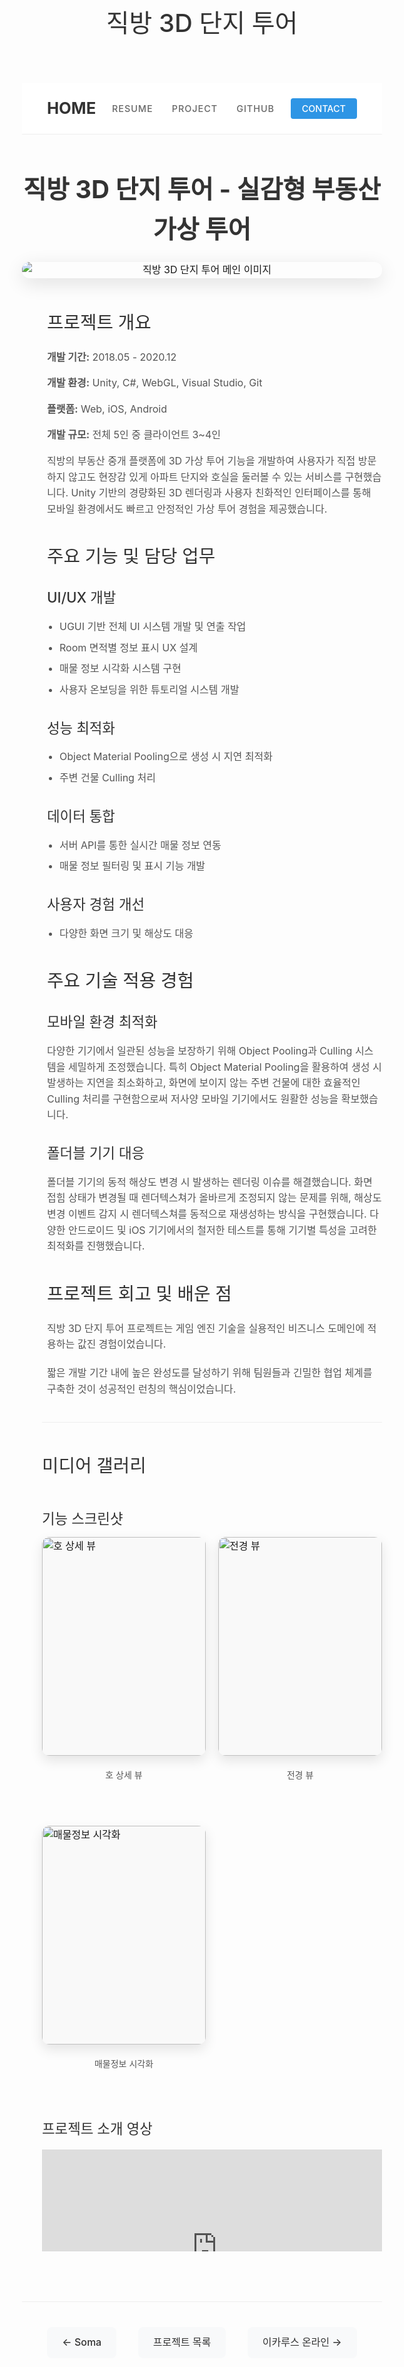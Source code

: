 ﻿---
layout: page
title: 직방 3D 단지 투어
permalink: /portfolio/zigbang/
---

<div class="navigation-container">
  <div class="logo">
    <a href="/">HOME</a>
  </div>
  <nav class="main-navigation">
    <ul>
      <li><a href="/" class="nav-link {% if page.url == '/' %}active{% endif %}">RESUME</a></li>
      <li><a href="/portfolio/" class="nav-link {% if page.url == '/portfolio/' %}active{% endif %}">PROJECT</a></li>
      <li><a href="https://github.com/aquhm" class="nav-link">GITHUB</a></li>
    </ul>
  </nav>
  <div class="navigation-button">
    <a href="mailto:aquhm@naver.com" class="contact-button">CONTACT</a>
  </div>
</div>

<div class="portfolio-header">
  <h1>직방 3D 단지 투어 - 실감형 부동산 가상 투어</h1>
</div>

<div class="portfolio-main-image">
  <img src="{{ site.baseurl }}/images/portfolio/zigbang_image2.png" alt="직방 3D 단지 투어 메인 이미지">
</div>

<div class="project-section">
  <h2>프로젝트 개요</h2>

  <div class="project-details">
    <p><strong>개발 기간:</strong> 2018.05 - 2020.12</p>  
    <p><strong>개발 환경:</strong> Unity, C#, WebGL, Visual Studio, Git</p>  
    <p><strong>플랫폼:</strong> Web, iOS, Android</p>  
    <p><strong>개발 규모:</strong> 전체 5인 중 클라이언트 3~4인</p>
  </div>

  <div class="project-description">
    <p>직방의 부동산 중개 플랫폼에 3D 가상 투어 기능을 개발하여 사용자가 직접 방문하지 않고도 현장감 있게 아파트 단지와 호실을 둘러볼 수 있는 서비스를 구현했습니다. Unity 기반의 경량화된 3D 렌더링과 사용자 친화적인 인터페이스를 통해 모바일 환경에서도 빠르고 안정적인 가상 투어 경험을 제공했습니다.</p>
  </div>
</div>

<div class="project-section">
  <h2>주요 기능 및 담당 업무</h2>

  <div class="feature-section">
    <h3>UI/UX 개발</h3>
    <ul>
      <li>UGUI 기반 전체 UI 시스템 개발 및 연출 작업</li>
      <li>Room 면적별 정보 표시 UX 설계</li>
      <li>매물 정보 시각화 시스템 구현</li>
      <li>사용자 온보딩을 위한 튜토리얼 시스템 개발</li>
    </ul>
  </div>

  <div class="feature-section">
    <h3>성능 최적화</h3>
    <ul>
      <li>Object Material Pooling으로 생성 시 지연 최적화</li>
      <li>주변 건물 Culling 처리</li>
    </ul>
  </div>

  <div class="feature-section">
    <h3>데이터 통합</h3>
    <ul>
      <li>서버 API를 통한 실시간 매물 정보 연동</li>      
      <li>매물 정보 필터링 및 표시 기능 개발</li>
    </ul>
  </div>

  <div class="feature-section">
    <h3>사용자 경험 개선</h3>
    <ul>      
      <li>다양한 화면 크기 및 해상도 대응</li>
    </ul>
  </div>
</div>

<div class="project-section">
  <h2>주요 기술 적용 경험</h2>

  <div class="challenge-section">
    <h3>모바일 환경 최적화</h3>
    <p>다양한 기기에서 일관된 성능을 보장하기 위해 Object Pooling과 Culling 시스템을 세밀하게 조정했습니다. 특히 Object Material Pooling을 활용하여 생성 시 발생하는 지연을 최소화하고, 화면에 보이지 않는 주변 건물에 대한 효율적인 Culling 처리를 구현함으로써 저사양 모바일 기기에서도 원활한 성능을 확보했습니다.</p>
  </div>

  <div class="challenge-section">
    <h3>폴더블 기기 대응</h3>
    <p>폴더블 기기의 동적 해상도 변경 시 발생하는 렌더링 이슈를 해결했습니다. 화면 접힘 상태가 변경될 때 렌더텍스쳐가 올바르게 조정되지 않는 문제를 위해, 해상도 변경 이벤트 감지 시 렌더텍스쳐를 동적으로 재생성하는 방식을 구현했습니다. 다양한 안드로이드 및 iOS 기기에서의 철저한 테스트를 통해 기기별 특성을 고려한 최적화를 진행했습니다.</p>
  </div>
</div>

<div class="project-section">
  <h2>프로젝트 회고 및 배운 점</h2>

  <div class="reflection-content">
    <p>직방 3D 단지 투어 프로젝트는 게임 엔진 기술을 실용적인 비즈니스 도메인에 적용하는 값진 경험이었습니다.</p>
    <p>짧은 개발 기간 내에 높은 완성도를 달성하기 위해 팀원들과 긴밀한 협업 체계를 구축한 것이 성공적인 런칭의 핵심이었습니다.</p>
  </div>
</div>

<div class="portfolio-media-gallery">
  <h2>미디어 갤러리</h2>
  <div class="image-gallery">
    <h3>기능 스크린샷</h3>
    <div class="gallery-grid">
      <div class="gallery-item">
        <img src="{{ site.baseurl }}/images/portfolio/zigbang_image1.png" alt="호 상세 뷰">
        <p>호 상세 뷰</p>
      </div>
      <div class="gallery-item">
        <img src="{{ site.baseurl }}/images/portfolio/zigbang_image3.png" alt="전경 뷰">
        <p>전경 뷰</p>
      </div>
      <div class="gallery-item">
        <img src="{{ site.baseurl }}/images/portfolio/zigbang_image4.png" alt="매물정보 시각화">
        <p>매물정보 시각화</p>
      </div>
    </div>
  </div>
  <div class="video-container">
    <h3>프로젝트 소개 영상</h3>
    <div style="position: relative; padding-bottom: 30%; height: 0; overflow: hidden; max-width: 100%;">
      <iframe width="560" height="315" src="https://www.youtube.com/embed/Wtx45Vvjse4?si=nk1xs0PIVl2y_A99" title="YouTube video player" frameborder="0" allow="accelerometer; autoplay; clipboard-write; encrypted-media; gyroscope; picture-in-picture; web-share" referrerpolicy="strict-origin-when-cross-origin" allowfullscreen></iframe>
    </div>
  </div>
</div>

<div class="portfolio-nav">
  <a href="/portfolio/soma">← Soma</a>
  <a href="/portfolio/">프로젝트 목록</a>
  <a href="/portfolio/icarus">이카루스 온라인 →</a>
</div>

<style>
.page-content {
  max-width: 800px;
  margin: 0 auto;
  padding: 0 20px;
  color: #333; /* portfolio.md와 일치하는 기본 텍스트 색상 */
  font-family: -apple-system, BlinkMacSystemFont, 'Segoe UI', Roboto, Oxygen, Ubuntu, Cantarell, 'Open Sans', 'Helvetica Neue', sans-serif;
  line-height: 1.6;
}

h2, h3, h4 {
  margin-top: 2em;
  margin-bottom: 1em;
  color: #1a1a1a;
  font-weight: 600;
}

p {
  margin-bottom: 1.5em;
}

.portfolio-header {
  margin-top: 2.5em;
  margin-bottom: 0.5em;
  text-align: center;
}

.portfolio-header h1 {
  font-size: 2.5rem;
  font-weight: 700;
  margin-bottom: 0.5em;
}

.portfolio-main-image {
  text-align: center;
  margin-bottom: 3em;
}

.portfolio-main-image img {
  max-width: 100%;
  max-height: 600px;
  width: auto;
  height: auto;
  object-fit: contain;
  border-radius: 12px;
  box-shadow: 0 8px 30px rgba(0,0,0,0.12);
  margin: 0 auto;
  display: block;
}

.project-section {
  margin-bottom: 40px;
  margin-left: 40px;
}

.project-details {
    font-size: 1rem;
    color: #555;
}

.project-details p {
  margin-bottom: 0.7em;
}

.feature-section, .challenge-section {
  margin-bottom: 30px;
}

ul, ol {
  padding-left: 2em;
  margin-bottom: 1.5em;
}

li {
  margin-bottom: 0.7em;
}

.portfolio-media-gallery {
  margin-left: 2em;
  border-top: 1px solid #eee;
  padding-top: 1em;
}

.image-gallery h3 {
  margin-bottom: 0.5em;
}

/* 제목과 내용물 사이 간격 조정 */
.portfolio-media-gallery h2 {
  margin-bottom: 1.5em; /* 제목 아래 간격 조정 */
}

/* 비디오 섹션과 이미지 갤러리 사이 간격 조정 */
.video-container {
  margin-bottom: 0em; /* 기존 간격 축소 */
}

.gallery-grid {
  display: grid;
  grid-template-columns: repeat(2, 1fr);
  gap: 20px;
  justify-items: center;
}

.gallery-item {
  margin-bottom: 30px;
  width: 100%;
  max-width: 500px;
  height: auto;
  overflow: visible;
}

.gallery-item img {
  width: 100%;
  height: 350px;
  object-fit: contain;
  border-radius: 12px;
  box-shadow: 0 8px 20px rgba(0,0,0,0.1);
  background-color: #f9f9f9;
  margin-bottom: 15px;
  transition: transform 0.3s ease;
}

.gallery-item img:hover {
  transform: scale(1.02);
}

.gallery-item p {  
  text-align: center;
  font-size: 1rem;
  color: #555;
  margin-top: 5px;
}

.portfolio-nav {
  margin-top: 5em;
  border-top: 1px solid #eee;
  padding-top: 2.5em;
  text-align: center;
}

.portfolio-nav a {
  display: inline-block;
  padding: 12px 24px;
  background-color: #f8f9fa;
  border-radius: 8px;
  text-decoration: none;
  color: #333;
  margin: 0 15px;
  transition: all 0.2s ease;
  font-weight: 500;
}


.portfolio-nav a:hover {
  background-color: #e9ecef;
  transform: translateY(-2px);
  box-shadow: 0 5px 15px rgba(0,0,0,0.08);
}

@media (max-width: 768px) {
  .gallery-grid {
    grid-template-columns: 1fr;
  }
  
  .page-content {
    padding: 0 25px;
  }
  
  .portfolio-nav a {
    margin: 10px 5px;
    display: block;
    width: 100%;
  }
}

/* 네비게이션 스타일 */
.navigation-container {
  display: flex;
  justify-content: space-between;
  align-items: center;
  padding: 20px 40px;
  background-color: white;
  border-bottom: 1px solid #eee;
  margin-bottom: 40px;
  position: sticky;
  top: 0;
  z-index: 100;
}

.logo a {
  font-size: 1.6rem;
  font-weight: 700;
  color: #333;
  text-decoration: none;
}

.main-navigation ul {
  display: flex;
  list-style: none;
  margin: 0;
  padding: 0;
}

.main-navigation li {
  margin: 0 15px;
}

.nav-link {
  font-size: 0.9rem;
  font-weight: 500;
  color: #666;
  text-decoration: none;
  letter-spacing: 1px;
  transition: color 0.3s;
}

.nav-link:hover, .nav-link.active {
  color: #2e95e5;
}

.contact-button {
  background-color: #2e95e5;
  color: white;
  padding: 8px 18px;
  border-radius: 4px;
  font-size: 0.9rem;
  font-weight: 500;
  text-decoration: none;
  transition: background-color 0.3s;
}

.contact-button:hover {
  background-color: #1a82d5;
  text-decoration: none;
  color: white;
}

/* Base Typography */
body {
  font-size: 16px; /* Base font size for all content */
  line-height: 1.6; /* Comfortable line spacing */
}

/* Main Text Elements */
p, li, td, th {
  font-size: 1rem; /* 16px relative to base */
}

/* Headings with Clear Hierarchy */
h1 {
  font-size: 2.5rem;
  color: #333;
  font-weight: 500;
}

h2 {
  font-size: 1.8rem;
  font-weight: 500;
  color: #333;
  margin-top: 30px;
  margin-bottom: 20px;
}

h3 {
  font-size: 1.4rem;
  font-weight: 500;
  color: #333;
  margin-top: 25px;
  margin-bottom: 15px;
}

/* 단락 스타일 */
p {
  margin-bottom: 20px;
  line-height: 1.6;
  color: #555;
}

/* 리스트 스타일 */
ul {
  padding-left: 20px;
  margin-bottom: 20px;
}

li {
  margin-bottom: 8px;
  color: #555;
}

/* Secondary Elements */
.meta-info, .project-details span {
  font-size: 0.9375rem; /* 15px - slightly smaller than body */
}

/* Caption Text */
.caption, figcaption, .gallery-item p {
  font-size: 0.875rem; /* 14px */
}

/* Responsive Adjustments */
@media (max-width: 768px) {
  body {
    font-size: 15px; /* Slightly smaller base on mobile */
  }
  
  h1 {
    font-size: 2rem; /* 30px */
  }
  
  h2 {
    font-size: 1.5rem; /* 24px */
  }
}
</style>